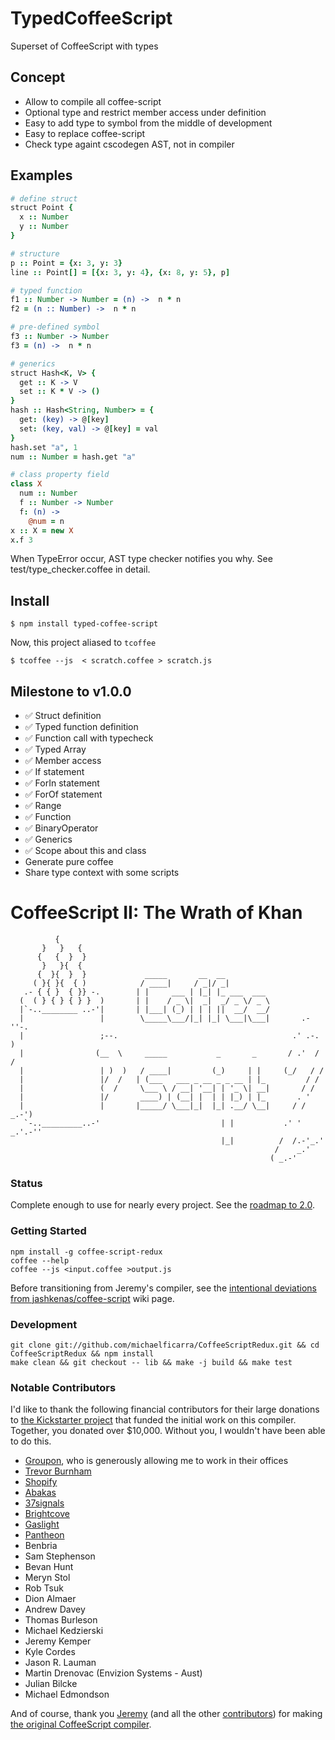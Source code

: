 TypedCoffeeScript
==================================

Superset of CoffeeScript with types

## Concept

* Allow to compile all coffee-script
* Optional type and restrict member access under definition
* Easy to add type to symbol from the middle of development
* Easy to replace coffee-script
* Check type againt cscodegen AST, not in compiler

## Examples

```coffeescript
# define struct
struct Point {
  x :: Number
  y :: Number
}

# structure
p :: Point = {x: 3, y: 3}
line :: Point[] = [{x: 3, y: 4}, {x: 8, y: 5}, p]

# typed function
f1 :: Number -> Number = (n) ->  n * n
f2 = (n :: Number) ->  n * n

# pre-defined symbol
f3 :: Number -> Number
f3 = (n) ->  n * n

# generics
struct Hash<K, V> {
  get :: K -> V
  set :: K * V -> ()
}
hash :: Hash<String, Number> = {
  get: (key) -> @[key]
  set: (key, val) -> @[key] = val
}
hash.set "a", 1
num :: Number = hash.get "a"

# class property field
class X
  num :: Number
  f :: Number -> Number
  f: (n) ->
    @num = n
x :: X = new X
x.f 3
```

When TypeError occur, AST type checker notifies you why.
See test/type_checker.coffee in detail.

## Install

```
$ npm install typed-coffee-script
```

Now, this project aliased to `tcoffee`

```
$ tcoffee --js  < scratch.coffee > scratch.js
```

## Milestone to v1.0.0

* ✅ Struct definition
* ✅ Typed function definition
* ✅ Function call with typecheck
* ✅ Typed Array
* ✅ Member access
* ✅ If statement
* ✅ ForIn statement
* ✅ ForOf statement
* ✅ Range
* ✅ Function
* ✅ BinaryOperator
* ✅ Generics
* ✅ Scope about this and class
* Generate pure coffee
* Share type context with some scripts


CoffeeScript II: The Wrath of Khan
==================================

```
          {
       }   }   {
      {   {  }  }
       }   }{  {
      {  }{  }  }             _____       __  __
     ( }{ }{  { )            / ____|     / _|/ _|
   .- { { }  { }} -.        | |     ___ | |_| |_ ___  ___
  (  ( } { } { } }  )       | |    / _ \|  _|  _/ _ \/ _ \
  |`-..________ ..-'|       | |___| (_) | | | ||  __/  __/
  |                 |        \_____\___/|_| |_| \___|\___|       .-''-.
  |                 ;--.                                       .' .-.  )
  |                (__  \     _____           _       _       / .'  / /
  |                 | )  )   / ____|         (_)     | |     (_/   / /
  |                 |/  /   | (___   ___ _ __ _ _ __ | |_         / /
  |                 (  /     \___ \ / __| '__| | '_ \| __|       / /
  |                 |/       ____) | (__| |  | | |_) | |_       . '
  |                 |       |_____/ \___|_|  |_| .__/ \__|     / /    _.-')
   `-.._________..-'                           | |           .' '  _.'.-''
                                               |_|          /  /.-'_.'
                                                           /    _.'
                                                          ( _.-'
```

### Status

Complete enough to use for nearly every project. See the [roadmap to 2.0](https://github.com/michaelficarra/CoffeeScriptRedux/wiki/Roadmap).

### Getting Started

    npm install -g coffee-script-redux
    coffee --help
    coffee --js <input.coffee >output.js

Before transitioning from Jeremy's compiler, see the
[intentional deviations from jashkenas/coffee-script](https://github.com/michaelficarra/CoffeeScriptRedux/wiki/Intentional-Deviations-From-jashkenas-coffee-script)
wiki page.

### Development

    git clone git://github.com/michaelficarra/CoffeeScriptRedux.git && cd CoffeeScriptRedux && npm install
    make clean && git checkout -- lib && make -j build && make test

### Notable Contributors

I'd like to thank the following financial contributors for their large
donations to [the Kickstarter project](http://www.kickstarter.com/projects/michaelficarra/make-a-better-coffeescript-compiler)
that funded the initial work on this compiler.
Together, you donated over $10,000. Without you, I wouldn't have been able to do this.

* [Groupon](http://groupon.com/), who is generously allowing me to work in their offices
* [Trevor Burnham](http://trevorburnham.com)
* [Shopify](http://www.shopify.com)
* [Abakas](http://abakas.com)
* [37signals](http://37signals.com)
* [Brightcove](http://www.brightcove.com)
* [Gaslight](http://gaslight.co)
* [Pantheon](https://www.getpantheon.com)
* Benbria
* Sam Stephenson
* Bevan Hunt
* Meryn Stol
* Rob Tsuk
* Dion Almaer
* Andrew Davey
* Thomas Burleson
* Michael Kedzierski
* Jeremy Kemper
* Kyle Cordes
* Jason R. Lauman
* Martin Drenovac (Envizion Systems - Aust)
* Julian Bilcke
* Michael Edmondson

And of course, thank you [Jeremy](https://github.com/jashkenas) (and all the other
[contributors](https://github.com/jashkenas/coffee-script/graphs/contributors))
for making [the original CoffeeScript compiler](https://github.com/jashkenas/coffee-script).
